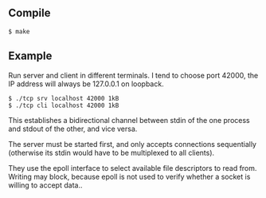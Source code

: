 

Compile
-------

    $ make


Example
-------

Run server and client in different terminals.  I tend to choose port
42000, the IP address will always be 127.0.0.1 on loopback.

    $ ./tcp srv localhost 42000 1kB
    $ ./tcp cli localhost 42000 1kB

This establishes a bidirectional channel between stdin of the one
process and stdout of the other, and vice versa.

The server must be started first, and only accepts connections
sequentially (otherwise its stdin would have to be multiplexed to all
clients).

They use the epoll interface to select available file descriptors to
read from.  Writing may block, because epoll is not used to verify
whether a socket is willing to accept data..

